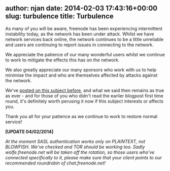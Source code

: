 author: njan
date: 2014-02-03 17:43:16+00:00
slug: turbulence
title: Turbulence
---

As many of you will be aware, freenode has been experiencing intermittent instability today, as the network has been under attack. Whilst we have network services back online, the network continues to be a little unreliable and users are continuing to report issues in connecting to the network.



We appreciate the patience of our many wonderful users whilst we continue to work to mitigate the effects this has on the network.



We also greatly appreciate our many sponsors who work with us to help minimise the impact and who are themselves affected by attacks against the network.



We've [posted on this subject before](http://blog.freenode.net/2013/05/the-good-the-bad-and-the-ugly/), and what we said then remains as true as ever - and for those of you who didn't read the earlier blogpost first time round, it's definitely worth perusing it now if this subject interests or affects you.



Thank you all for your patience as we continue to work to restore normal service!



**[UPDATE 04/02/2014]**



_At the moment SASL authentication works only on PLAINTEXT, *not* BLOWFISH. We've checked and TOR should be working too. Sadly wolfe.freenode.net will be taken off the rotation, so those users who've connected specifically to it, please make sure that your client points to our recommended roundrobin of chat.freenode.net!_
